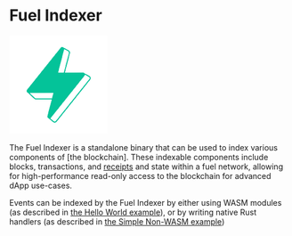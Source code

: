 # Fuel Indexer

![Fuel Logo](./img/fuel.png)

The Fuel Indexer is a standalone binary that can be used to index various components of [the blockchain]. These indexable components include blocks, transactions, and [receipts](https://github.com/FuelLabs/fuel-specs/blob/master/specs/protocol/tx_format.md) and state within a fuel network, allowing for high-performance read-only access to the blockchain for advanced dApp use-cases.

Events can be indexed by the Fuel Indexer by either using WASM modules (as described in [the Hello World example](./src/examples/hello-indexer.md)), or by writing native Rust handlers (as described in [the Simple Non-WASM example](#))
